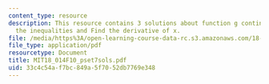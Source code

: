 ```yaml
---
content_type: resource
description: This resource contains 3 solutions about function g continuous, deduce
  the inequalities and Find the derivative of x.
file: /media/https%3A/open-learning-course-data-rc.s3.amazonaws.com/18-014-calculus-with-theory-fall-2010/33c4c54af7bc849a5f7052db7769e348_MIT18_014F10_pset7sols.pdf
file_type: application/pdf
resourcetype: Document
title: MIT18_014F10_pset7sols.pdf
uid: 33c4c54a-f7bc-849a-5f70-52db7769e348
---
```


